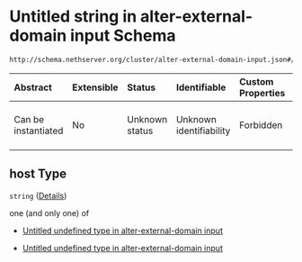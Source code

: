 # Untitled string in alter-external-domain input Schema

```txt
http://schema.nethserver.org/cluster/alter-external-domain-input.json#/$defs/tcp-service-endpoint/properties/host
```



| Abstract            | Extensible | Status         | Identifiable            | Custom Properties | Additional Properties | Access Restrictions | Defined In                                                                                            |
| :------------------ | :--------- | :------------- | :---------------------- | :---------------- | :-------------------- | :------------------ | :---------------------------------------------------------------------------------------------------- |
| Can be instantiated | No         | Unknown status | Unknown identifiability | Forbidden         | Allowed               | none                | [alter-external-domain-input.json\*](cluster/alter-external-domain-input.json "open original schema") |

## host Type

`string` ([Details](alter-external-domain-input-defs-tcp-service-endpoint-properties-host.md))

one (and only one) of

* [Untitled undefined type in alter-external-domain input](alter-external-domain-input-defs-tcp-service-endpoint-properties-host-oneof-0.md "check type definition")

* [Untitled undefined type in alter-external-domain input](alter-external-domain-input-defs-tcp-service-endpoint-properties-host-oneof-1.md "check type definition")
